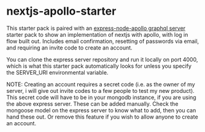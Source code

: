 # nextjs-apollo-starter

This starter pack is paired with an [express-node-apollo graphql server](https://github.com/JoeyLyman/express-node-apollo-starter) starter pack to show an implementation of nextjs with apollo, with log in flow built out. Includes email confirmation, resetting of passwords via email, and requiring an invite code to create an account.

You can clone the express server repository and run it locally on port 4000, which is what this starter pack automatically looks for unless you specify the SERVER_URI environmental variable.

NOTE: Creating an account requires a secret code (i.e. as the owner of my server, i will give out invite codes to a few people to test my new product). This secret code will have to be in your mongodb instance, if you are using the above express server. These can be added manually. Check the mongoose model on the express server to know what to add, then you can hand these out. Or remove this feature if you wish to allow anyone to create an account.
